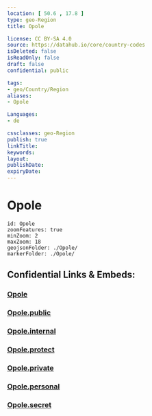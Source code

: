 ```yaml
---
location: [ 50.6 , 17.8 ] 
type: geo-Region
title: Opole

license: CC BY-SA 4.0
source: https://datahub.io/core/country-codes
isDeleted: false
isReadOnly: false
draft: false
confidential: public

tags:
- geo/Country/Region
aliases:
- Opole

Languages:
- de

cssclasses: geo-Region
publish: true
linkTitle: 
keywords: 
layout: 
publishDate: 
expiryDate: 
---
```


# Opole

```leaflet
id: Opole
zoomFeatures: true 
minZoom: 2 
maxZoom: 18
geojsonFolder: ./Opole/
markerFolder: ./Opole/
```


## Confidential Links & Embeds: 

### [Opole](/_Standards/Earth/Continent/Europe/Europe~East/Poland/Provinces~Poland/Opole.md) 

### [Opole.public](/_public/Earth/Continent/Europe/Europe~East/Poland/Provinces~Poland/Opole.public.md) 

### [Opole.internal](/_internal/Earth/Continent/Europe/Europe~East/Poland/Provinces~Poland/Opole.internal.md) 

### [Opole.protect](/_protect/Earth/Continent/Europe/Europe~East/Poland/Provinces~Poland/Opole.protect.md) 

### [Opole.private](/_private/Earth/Continent/Europe/Europe~East/Poland/Provinces~Poland/Opole.private.md) 

### [Opole.personal](/_personal/Earth/Continent/Europe/Europe~East/Poland/Provinces~Poland/Opole.personal.md) 

### [Opole.secret](/_secret/Earth/Continent/Europe/Europe~East/Poland/Provinces~Poland/Opole.secret.md)

